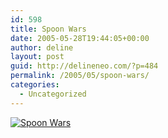 ```yaml
---
id: 598
title: Spoon Wars
date: 2005-05-28T19:44:05+00:00
author: deline
layout: post
guid: http://delineneo.com/?p=484
permalink: /2005/05/spoon-wars/
categories:
  - Uncategorized
---
```

<div>
  <a href="http://www.flickr.com/photos/82541537@N00/16049338/" title="Spoon Wars"><img src="http://photos13.flickr.com/16049338_a2df38095e.jpg" alt="Spoon Wars" /></a>
</div>
